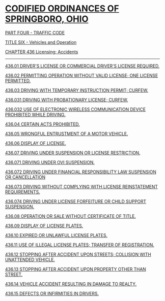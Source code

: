 [CODIFIED ORDINANCES OF SPRINGBORO, OHIO](index.html)
=====================================================

[PART FOUR - TRAFFIC CODE](1b19a412.html)

[TITLE SIX - Vehicles and Operation](1ecba412.html)

[CHAPTER 436 Licensing; Accidents](2201a412.html)

* * * * *

[436.01 DRIVER'S LICENSE OR COMMERCIAL DRIVER'S LICENSE
REQUIRED.](2225a412.html)

[436.02 PERMITTING OPERATION WITHOUT VALID LICENSE; ONE LICENSE
PERMITTED.](2234a412.html)

[436.03 DRIVING WITH TEMPORARY INSTRUCTION PERMIT;
CURFEW.](223ca412.html)

[436.031 DRIVING WITH PROBATIONARY LICENSE; CURFEW.](2255a412.html)

[436.032 USE OF ELECTRONIC WIRELESS COMMUNICATION DEVICE PROHIBITED
WHILE DRIVING.](227ca412.html)

[436.04 CERTAIN ACTS PROHIBITED.](228fa412.html)

[436.05 WRONGFUL ENTRUSTMENT OF A MOTOR VEHICLE.](229aa412.html)

[436.06 DISPLAY OF LICENSE.](22bca412.html)

[436.07 DRIVING UNDER SUSPENSION OR LICENSE RESTRICTION.](22c2a412.html)

[436.071 DRIVING UNDER OVI SUSPENSION.](22d6a412.html)

[436.072 DRIVING UNDER FINANCIAL RESPONSIBILITY LAW SUSPENSION OR
CANCELLATION](2305a412.html)

[436.073 DRIVING WITHOUT COMPLYING WITH LICENSE REINSTATEMENT
REQUIREMENTS.](2313a412.html)

[436.074 DRIVING UNDER LICENSE FORFEITURE OR CHILD SUPPORT
SUSPENSION.](231da412.html)

[436.08 OPERATION OR SALE WITHOUT CERTIFICATE OF TITLE.](2327a412.html)

[436.09 DISPLAY OF LICENSE PLATES.](2336a412.html)

[436.10 EXPIRED OR UNLAWFUL LICENSE PLATES.](233da412.html)

[436.11 USE OF ILLEGAL LICENSE PLATES; TRANSFER OF
REGISTRATION.](234ea412.html)

[436.12 STOPPING AFTER ACCIDENT UPON STREETS; COLLISION WITH UNATTENDED
VEHICLE.](235ba412.html)

[436.13 STOPPING AFTER ACCIDENT UPON PROPERTY OTHER THAN
STREET.](2362a412.html)

[436.14 VEHICLE ACCIDENT RESULTING IN DAMAGE TO REALTY.](2369a412.html)

[436.15 DEFECTS OR INFIRMITIES IN DRIVERS.](2370a412.html)
